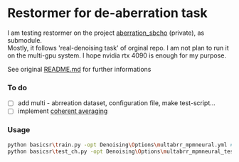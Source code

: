 
# Restormer for de-aberration task

I am testing restormer on the project [aberration_sbcho](https://github.com/chhyyi/aberration_sbcho) (private), as submodule.  
Mostly, it follows 'real-denoising task' of orginal repo. I am not plan to run it on the multi-gpu system. I hope nvidia rtx 4090 is enough for my purpose.  
  
See original [README.md](https://github.com/swz30/Restormer/blob/main/README.md) for further informations


### To do 
- [ ] add multi - abrreation dataset, configuration file, make test-script...
- [ ] implement [coherent averaging](https://onlinelibrary.wiley.com/doi/10.1002/lpor.202200673)

### Usage

```bash
python basicsr\train.py -opt Denoising\Options\multabrr_mpmneural.yml # for train
python basicsr\test_ch.py -opt Denoising\Options\multabrr_mpmneural_test.yml # for test
```
